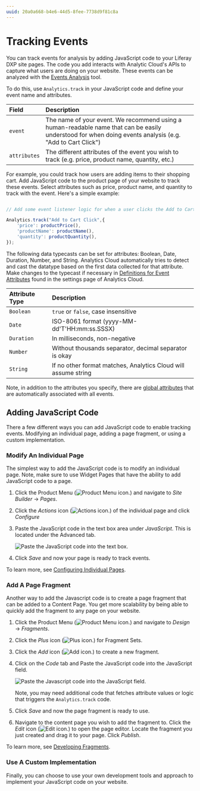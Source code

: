 ```yaml
---
uuid: 20a0a668-b4e6-44d5-8fee-7738d9f81c8a
---
```

# Tracking Events

You can track events for analysis by adding JavaScript code to your Liferay DXP site pages. The code you add interacts with Analytic Cloud's APIs to capture what users are doing on your website. These events can be analyzed with the [Events Analysis](./events-analysis.md) tool.

To do this, use `Analytics.track` in your JavaScript code and define your event name and attributes.

| Field | Description |
| :--- | :--- |
| `event` | The name of your event. We recommend using a human-readable name that can be easily understood for when doing events analysis (e.g. "Add to Cart Click") |
| `attributes` | The different attributes of the event you wish to track (e.g. price, product name, quantity, etc.) |

For example, you could track how users are adding items to their shopping cart. Add JavaScript code to the product page of your website to track these events. Select attributes such as price, product name, and quantity to track with the event. Here's a simple example:

```javascript

// Add some event listener logic for when a user clicks the Add to Cart button

Analytics.track("Add to Cart Click",{
    'price': productPrice(),
    'productName': productName(),
    'quantity': productQuantity(),
});
```

The following data typecasts can be set for attributes: Boolean, Date, Duration, Number, and String. Analytics Cloud automatically tries to detect and cast the datatype based on the first data collected for that attribute. Make changes to the typecast if necessary in [Definitions for Event Attributes](../../workspace-data/definitions/definitions-for-event-attributes.md) found in the settings page of Analytics Cloud.

| Attribute Type | Description |
| :--- | :--- |
| `Boolean` | `true` or `false`, case insensitive |
| `Date` | ISO-8061 format (yyyy-MM-dd'T'HH:mm:ss.SSSX) |
| `Duration` | In milliseconds, non-negative |
| `Number` | Without thousands separator, decimal separator is okay |
| `String` | If no other format matches, Analytics Cloud will assume string |

Note, in addition to the attributes you specify, there are [global attributes](../../workspace-data/definitions/definitions-for-event-attributes.md) that are automatically associated with all events.

## Adding JavaScript Code

There a few different ways you can add JavaScript code to enable tracking events. Modifying an individual page, adding a page fragment, or using a custom implementation.

### Modify An Individual Page

The simplest way to add the JavaScript code is to modify an individual page. Note, make sure to use Widget Pages that have the ability to add JavaScript code to a page.

1. Click the Product Menu (![Product Menu icon.](../../images/icon-product-menu.png)) and navigate to *Site Builder* &rarr; *Pages*.

1. Click the *Actions* icon (![Actions icon.](../../images/icon-actions.png)) of the individual page and click *Configure*

1. Paste the JavaScript code in the text box area under *JavaScript*. This is located under the Advanced tab.

    ![Paste the JavaScript code into the text box.](./tracking-events/images/01.png)

1. Click *Save* and now your page is ready to track events.

To learn more, see [Configuring Individual Pages](https://learn.liferay.com/dxp/latest/en/site-building/creating-pages/page-settings/configuring-individual-pages.html).

### Add A Page Fragment

Another way to add the Javascript code is to create a page fragment that can be added to a Content Page. You get more scalability by being able to quickly add the fragment to any page on your website.

1. Click the Product Menu (![Product Menu icon.](../../images/icon-product-menu.png)) and navigate to *Design* &rarr; *Fragments*.

1. Click the *Plus* icon (![Plus icon.](../../images/icon-plus.png)) for Fragment Sets.

1. Click the *Add* icon (![Add icon.](../../images/icon-add.png)) to create a new fragment.

1. Click on the *Code* tab and Paste the JavaScript code into the JavaScript field.

    ![Paste the Javascript code into the JavaScript field.](./tracking-events/images/02.png)

    Note, you may need additional code that fetches attribute values or logic that triggers the `Analytics.track` code.

1. Click *Save* and now the page fragment is ready to use.

1. Navigate to the content page you wish to add the fragment to. Click the *Edit* icon (![Edit icon.](../../images/icon-edit.png)) to open the page editor. Locate the fragment you just created and drag it to your page. Click *Publish*.

To learn more, see [Developing Fragments](https://learn.liferay.com/dxp/latest/en/site-building/developer-guide/developing-page-fragments/developing-fragments-intro.html).

### Use A Custom Implementation

Finally, you can choose to use your own development tools and approach to implement your JavaScript code on your website.
